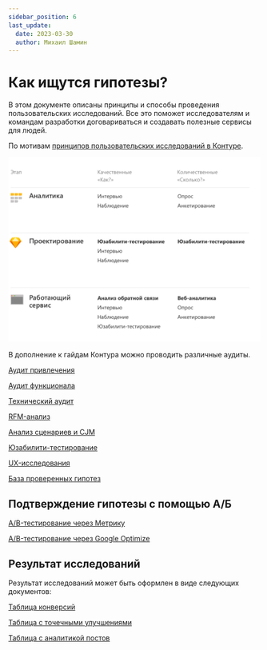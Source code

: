 ```yaml
---
sidebar_position: 6
last_update:
  date: 2023-03-30
  author: Михаил Шамин
---
```

# Как ищутся гипотезы?

В этом документе описаны принципы и способы проведения пользовательских исследований. Все это поможет исследователям и командам разработки договариваться и создавать полезные сервисы для людей.

По мотивам [принципов пользовательских исследований в Контуре](https://guides.kontur.ru/principles/user-research/usabilityresearch/).

![](./po/../../attachments/Scheme@2x.png)


В дополнение к гайдам Контура можно проводить различные аудиты.

[Аудит привлечения](./marketing.md)

[Аудит функционала](./functionalityAudit.md)

[Технический аудит](./technicalAudit.md)

[RFM-анализ](./RFM.md)

[Анализ сценариев и CJM](./scriptAudit.md)

[Юзабилити-тестирование](./usability.md)

[UX-исследования](https://vc.ru/design/148299-21-metod-ux-issledovaniy-kakoy-vybrat)

[База проверенных гипотез](https://beztz.net)


## Подтверждение гипотезы с помощью А/Б
[A/B-тестирование через Метрику](https://yandex.ru/adv/solutions/cases/toyota-avtomir-ab-test)

[A/B-тестирование через Google Optimize](https://tilda.education/articles-yourfirstabtest#rec4326447)


## Результат исследований
Результат исследований может быть оформлен в виде следующих документов:

[Таблица конверсий](./conversionTable.md)

[Таблица с точечными улучшениями](../attachments/tablePointImprovements.jpg)

[Таблица с аналитикой постов](https://popsters.ru)